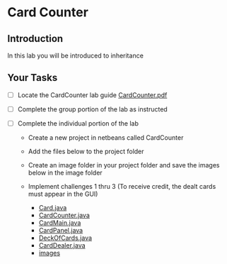 # Card Counter

## Introduction
In this lab you will be introduced to inheritance

## Your Tasks

- [ ] Locate the CardCounter lab guide [CardCounter.pdf](CardCounter.pdf)

- [ ] Complete the group portion of the lab as instructed

- [ ] Complete the individual portion of the lab

	* Create a new project in netbeans called CardCounter
	* Add the files below to the project folder
	* Create an image folder in your project folder and save the images below in the image folder
	* Implement challenges 1 thru 3 (To receive credit, the dealt cards must appear in the GUI)

		- [Card.java](cardcounter/Card.java)
		- [CardCounter.java](cardcounter/CardCounter.java)
		- [CardMain.java](cardcounter/CardMain.java)
		- [CardPanel.java](cardcounter/CardPanel.java)
		- [DeckOfCards.java](cardcounter/DeckOfCards.java) 
		- [CardDealer.java](cardcounter/CardDealer.java)
		- [images](https://github.com/hpluska/APCompSciA/tree/master/images)



